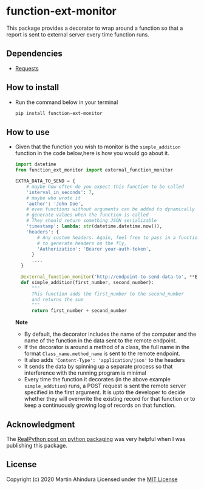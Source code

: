 # function-ext-monitor

This package provides a decorator to wrap around a function so that a report is sent to external server every time function runs.

## Dependencies

- [Requests](https://requests.readthedocs.io/en/master/)

## How to install

- Run the command below in your terminal

  ```bash
  pip install function-ext-monitor
  ```

## How to use

- Given that the function you wish to monitor is the `simple_addition` function in the code below,here is how you would go about it.

  ```python
  import datetime
  from function_ext_monitor import external_function_monitor

  EXTRA_DATA_TO_SEND = {
      # maybe how often do you expect this function to be called
      'interval_in_seconds': 7,
      # maybe who wrote it
      'author': 'John Doe',
      # even functions without arguments can be added to dynamically
      # generate values when the function is called
      # They should return something JSON serializable
      'timestamp': lambda: str(datetime.datetime.now()),
      'headers': {
          # Any custom headers. Again, feel free to pass in a function
          # to generate headers on the fly,
          'Authorization': 'Bearer your-auth-token',
        }
        ....
    }

    @external_function_monitor('http://endpoint-to-send-data-to', **EXTRA_DATA_TO_SEND)
    def simple_addition(first_number, second_number):
        """
        This function adds the first_number to the second_number
        and returns the sum
        """
        return first_number + second_number
  ```

  **Note**

  - By default, the decorator includes the name of the computer and the name of the function in the data sent to the remote endpoint.
  - If the decorator is around a method of a class, the full name in the format `Class_name.method_name` is sent to the remote endpoint.
  - It also adds `'Content-Type': 'application/json'` to the headers
  - It sends the data by spinning up a separate process so that interference with the running program is minimal
  - Every time the function it decorates (in the above example `simple_addition`) runs, a POST request is sent the remote server specified in the first argument. It is upto the developer to decide whether they will overwrite the existing record for that function or to keep a continuously growing log of records on that function.

## Acknowledgment

The [RealPython post on python packaging](https://realpython.com/pypi-publish-python-package/) was very helpful when I was publishing this package.

## License

Copyright (c) 2020 Martin Ahindura Licensed under the [MIT License](./LICENSE)
